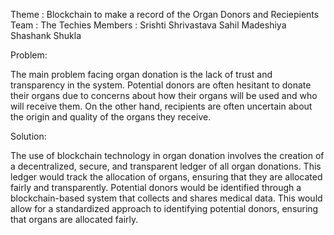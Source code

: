Theme : Blockchain to make a record of the Organ Donors and Reciepients
Team : The Techies
Members : Srishti Shrivastava
            Sahil Madeshiya
            Shashank Shukla

Problem:

The main problem facing organ donation is the lack of trust and transparency in the system. Potential
donors are often hesitant to donate their organs due to concerns about how their organs will be used
and who will receive them. On the other hand, recipients are often uncertain about the origin and
quality of the organs they receive.

Solution:

The use of blockchain technology in organ donation involves the creation of a decentralized, secure,
and transparent ledger of all organ donations. This ledger would track the allocation of organs,
ensuring that they are allocated fairly and transparently.
Potential donors would be identified through a blockchain-based system that collects and shares
medical data. This would allow for a standardized approach to identifying potential donors, ensuring
that organs are allocated fairly.
